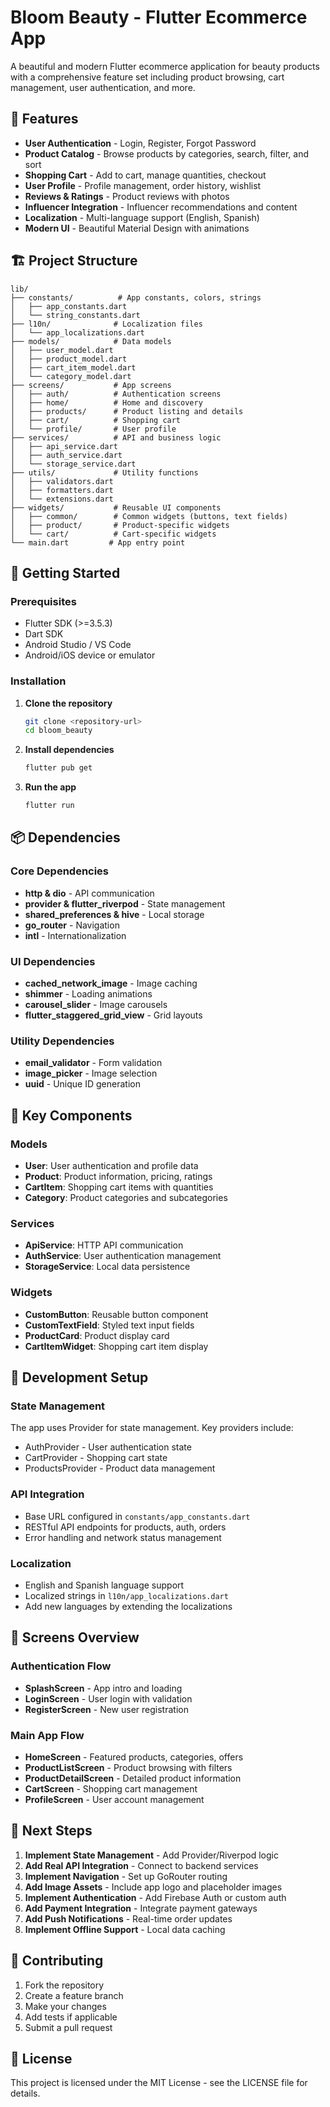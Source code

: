 # Bloom Beauty - Flutter Ecommerce App

A beautiful and modern Flutter ecommerce application for beauty products with a comprehensive feature set including product browsing, cart management, user authentication, and more.

## 📱 Features

- **User Authentication** - Login, Register, Forgot Password
- **Product Catalog** - Browse products by categories, search, filter, and sort
- **Shopping Cart** - Add to cart, manage quantities, checkout
- **User Profile** - Profile management, order history, wishlist
- **Reviews & Ratings** - Product reviews with photos
- **Influencer Integration** - Influencer recommendations and content
- **Localization** - Multi-language support (English, Spanish)
- **Modern UI** - Beautiful Material Design with animations

## 🏗️ Project Structure

```
lib/
├── constants/          # App constants, colors, strings
│   ├── app_constants.dart
│   └── string_constants.dart
├── l10n/              # Localization files
│   └── app_localizations.dart
├── models/            # Data models
│   ├── user_model.dart
│   ├── product_model.dart
│   ├── cart_item_model.dart
│   └── category_model.dart
├── screens/           # App screens
│   ├── auth/          # Authentication screens
│   ├── home/          # Home and discovery
│   ├── products/      # Product listing and details
│   ├── cart/          # Shopping cart
│   └── profile/       # User profile
├── services/          # API and business logic
│   ├── api_service.dart
│   ├── auth_service.dart
│   └── storage_service.dart
├── utils/             # Utility functions
│   ├── validators.dart
│   ├── formatters.dart
│   └── extensions.dart
├── widgets/           # Reusable UI components
│   ├── common/        # Common widgets (buttons, text fields)
│   ├── product/       # Product-specific widgets
│   └── cart/          # Cart-specific widgets
└── main.dart         # App entry point
```

## 🚀 Getting Started

### Prerequisites

- Flutter SDK (>=3.5.3)
- Dart SDK
- Android Studio / VS Code
- Android/iOS device or emulator

### Installation

1. **Clone the repository**
   ```bash
   git clone <repository-url>
   cd bloom_beauty
   ```

2. **Install dependencies**
   ```bash
   flutter pub get
   ```

3. **Run the app**
   ```bash
   flutter run
   ```

## 📦 Dependencies

### Core Dependencies
- **http & dio** - API communication
- **provider & flutter_riverpod** - State management
- **shared_preferences & hive** - Local storage
- **go_router** - Navigation
- **intl** - Internationalization

### UI Dependencies
- **cached_network_image** - Image caching
- **shimmer** - Loading animations
- **carousel_slider** - Image carousels
- **flutter_staggered_grid_view** - Grid layouts

### Utility Dependencies
- **email_validator** - Form validation
- **image_picker** - Image selection
- **uuid** - Unique ID generation

## 🎨 Key Components

### Models
- **User**: User authentication and profile data
- **Product**: Product information, pricing, ratings
- **CartItem**: Shopping cart items with quantities
- **Category**: Product categories and subcategories

### Services
- **ApiService**: HTTP API communication
- **AuthService**: User authentication management
- **StorageService**: Local data persistence

### Widgets
- **CustomButton**: Reusable button component
- **CustomTextField**: Styled text input fields
- **ProductCard**: Product display card
- **CartItemWidget**: Shopping cart item display

## 🔧 Development Setup

### State Management
The app uses Provider for state management. Key providers include:
- AuthProvider - User authentication state
- CartProvider - Shopping cart state
- ProductsProvider - Product data management

### API Integration
- Base URL configured in `constants/app_constants.dart`
- RESTful API endpoints for products, auth, orders
- Error handling and network status management

### Localization
- English and Spanish language support
- Localized strings in `l10n/app_localizations.dart`
- Add new languages by extending the localizations

## 📱 Screens Overview

### Authentication Flow
- **SplashScreen** - App intro and loading
- **LoginScreen** - User login with validation
- **RegisterScreen** - New user registration

### Main App Flow
- **HomeScreen** - Featured products, categories, offers
- **ProductListScreen** - Product browsing with filters
- **ProductDetailScreen** - Detailed product information
- **CartScreen** - Shopping cart management
- **ProfileScreen** - User account management

## 🔮 Next Steps

1. **Implement State Management** - Add Provider/Riverpod logic
2. **Add Real API Integration** - Connect to backend services
3. **Implement Navigation** - Set up GoRouter routing
4. **Add Image Assets** - Include app logo and placeholder images
5. **Implement Authentication** - Add Firebase Auth or custom auth
6. **Add Payment Integration** - Integrate payment gateways
7. **Add Push Notifications** - Real-time order updates
8. **Implement Offline Support** - Local data caching

## 🤝 Contributing

1. Fork the repository
2. Create a feature branch
3. Make your changes
4. Add tests if applicable
5. Submit a pull request

## 📄 License

This project is licensed under the MIT License - see the LICENSE file for details.
